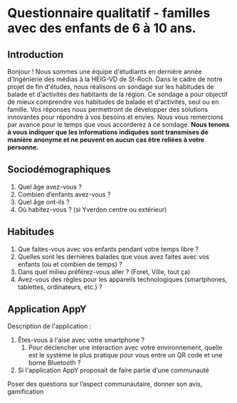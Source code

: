 # Questionnaire qualitatif - familles avec des enfants de 6 à 10 ans.
## Introduction
Bonjour !
Nous sommes une équipe d'étudiants en dernière année d'Ingénierie des médias à la HEIG-VD de St-Roch. Dans le cadre de notre projet de fin d'études, nous réalisons un sondage sur les habitudes de balade et d'activités des habitants de la région.
Ce sondage a pour objectif de mieux comprendre vos habitudes de balade et d'activités, seul ou en famille. Vos réponses nous permettront de développer des solutions innovantes pour répondre à vos besoins et envies.
Nous vous remercions par avance pour le temps que vous accorderez à ce sondage.
**Nous tenons à vous indiquer que les informations indiquées sont transmises de manière anonyme et ne peuvent en aucun cas être reliées à votre personne.**
## Sociodémographiques
1. Quel âge avez-vous ?
2. Combien d’enfants avez-vous ?
3. Quel âge ont-ils ?
4. Où habitez-vous ? (si Yverdon centre ou extérieur)
## Habitudes
1. Que faites-vous avec vos enfants pendant votre temps libre ?
2. Quelles sont les dernières balades que vous avez faites avec vos enfants (ou et combien de temps) ?
3. Dans quel milieu préférez-vous aller ? (Foret, Ville, tout ça)
4. Avez-vous des règles pour les appareils technologiques (smartphones, tablettes, ordinateurs, etc.) ?
## Application AppY
Description de l'application : 
1. Êtes-vous à l'aise avec votre smartphone ?
	1. Pour déclencher une interaction avec votre environnement, quelle est le système le plus pratique pour vous entre un QR code et une borne Bluetooth ?
2. Si l'application AppY proposait de faire partie d'une communauté 


Poser des questions sur l’aspect communautaire, donner son avis, gamification